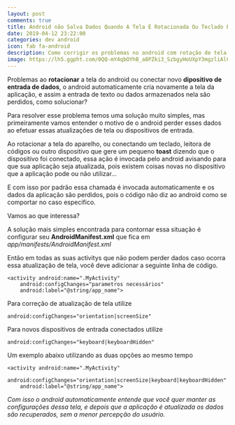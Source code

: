 ```yaml
---
layout: post
comments: true
title: Android não Salva Dados Quando A Tela É Rotacionada Ou Teclado É Conectado
date: 2019-04-12 23:22:00
categories: dev android
icon: fab fa-android
description: Como corrigir os problemas no android com rotação de tela, ou alterações nas entradas de teclado como leitoras de códigos de barras e outros equipamentos conectados  ...
image: https://lh5.ggpht.com/0QQ-mY4qbOYhB_a8PZki3_SzbgyHoUXpY3mgzliAlC6mOt18DxFJc5J28JixSoLdpeI
---
```



Problemas ao **rotacionar** a tela do android ou conectar novo **dipositivo de entrada de dados**, o android automaticamente cria novamente a tela da aplicação, e assim a entrada de texto ou dados armazenados nela são perdidos, como solucionar?  

Para resolver esse problema temos uma solução muito simples, mas primeiramente vamos entender o motivo de o android perder esses dados ao efetuar essas atualizações de tela ou dispositivos de entrada.  

Ao rotacionar a tela do aparelho, ou conectando um teclado, leitora de códigos ou outro dispositivo que gere um pequeno **toast** dizendo que o dispositivo foi conectado, essa ação é invocada pelo android avisando para que sua aplicação seja atualizada, pois existem coisas novas no dispositivo que a aplicação pode ou não utilizar...

E com isso por padrão essa chamada é invocada automaticamente e os dados da aplicação são perdidos, pois o código não diz ao android como se comportar no caso especifico.  

 Vamos ao que interessa?  

 A solução mais simples encontrada para contornar essa situação é configurar seu **AndroidManifest.xml** que fica em *app/manifests/AndroidManifest.xml*  

 Então em todas as suas activitys que não podem perder dados caso ocorra essa atualização de tela, você deve adicionar a seguinte linha de código.  


    <activity android:name=".MyActivity"
        android:configChanges="parametros necessários"
        android:label="@string/app_name">




Para  correção de atualização de tela utilize  

```
android:configChanges="orientation|screenSize"
```  

Para novos dispositivos de entrada conectados utilize  

```
android:configChanges="keyboard|keyboardHidden"
```  

Um exemplo abaixo utilizando as duas opções ao mesmo tempo

```
<activity android:name=".MyActivity"
    android:configChanges="orientation|screenSize|keyboard|keyboardHidden"
    android:label="@string/app_name">
```   

*Com isso o android automaticamente entende que você quer manter as configurações dessa tela, e depois que a aplicação é atualizada os dados são recuperados, sem a menor percepção do usuário.*
